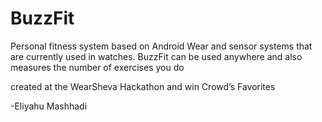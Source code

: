 # BuzzFit

Personal fitness system based on Android Wear and sensor systems that are currently used in watches.
BuzzFit can be used anywhere and also measures the number of exercises you do

created at the WearSheva Hackathon and win Crowd’s Favorites

-Eliyahu Mashhadi
